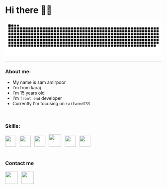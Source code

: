 # Hi there 👋🏻

<picture>
  <source
    media="(prefers-color-scheme: dark)"
    srcset="https://raw.githubusercontent.com/platane/snk/output/github-contribution-grid-snake-dark.svg"
  />
  <source
    media="(prefers-color-scheme: light)"
    srcset="https://raw.githubusercontent.com/platane/snk/output/github-contribution-grid-snake.svg"
  />
  <img
    alt="github contribution grid snake animation"
    src="https://raw.githubusercontent.com/platane/snk/output/github-contribution-grid-snake.svg"
  />
</picture>

<hr />

<h3>About me:</h3>

- My name is sam amirpoor
- I'm from karaj
- I'm 15 years old
- I'm `front end` developer
- Currently I'm focusing on `tailwindCSS`

<br />

<h3>Skills:</h3>
  
<div>
  <img src="https://img.icons8.com/?size=100&id=20909&format=png&color=000000" width="35px" height="35px" /> &nbsp;
  <img src="https://img.icons8.com/?size=100&id=21278&format=png&color=000000" width="35px" height="35px" /> &nbsp;
  <img src="https://img.icons8.com/?size=100&id=PXTY4q2Sq2lG&format=png&color=000000" width="35px" height="35px" /> &nbsp;
  <img src="https://img.icons8.com/?size=100&id=24895&format=png&color=000000" width="40px" height="40px" /> &nbsp;
  <img width="35" height="35" src="https://img.icons8.com/color/48/tailwindcss.png" /> &nbsp;
  <img src="https://img.icons8.com/?size=100&id=9OGIyU8hrxW5&format=png&color=000000" width="35px" height="35px" /> &nbsp;
</div>
  

<br />

<h3>Contact me</h3>

<div>
  <a href="mailto:amirpoorDev@gmail.com"><img src="https://img.icons8.com/?size=100&id=P7UIlhbpWzZm&format=png&color=000000" width="40px" height="40px" /></a>
  &nbsp;
  <a href="https://t.me/samamirpoor"><img src="https://img.icons8.com/?size=100&id=oWiuH0jFiU0R&format=png&color=000000" width="40px" height="40px" /></a>
</div>
